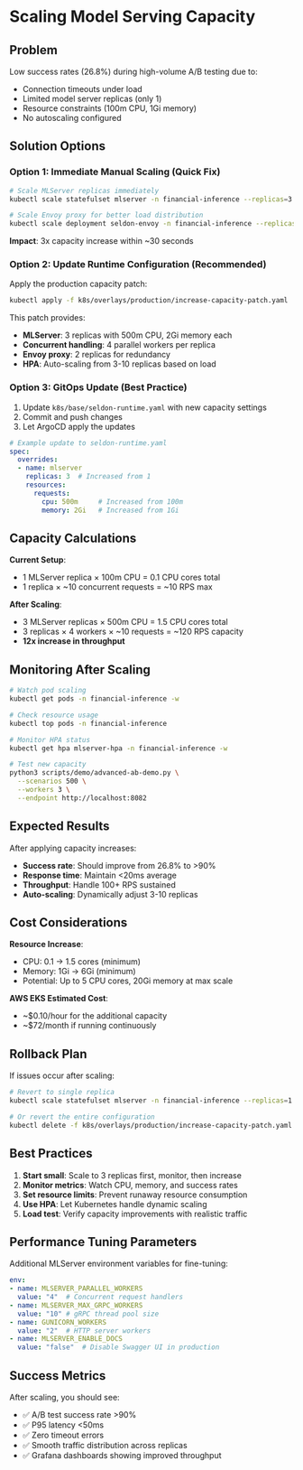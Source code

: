 # Scaling Model Serving Capacity

## Problem

Low success rates (26.8%) during high-volume A/B testing due to:
- Connection timeouts under load
- Limited model server replicas (only 1)
- Resource constraints (100m CPU, 1Gi memory)
- No autoscaling configured

## Solution Options

### Option 1: Immediate Manual Scaling (Quick Fix)

```bash
# Scale MLServer replicas immediately
kubectl scale statefulset mlserver -n financial-inference --replicas=3

# Scale Envoy proxy for better load distribution
kubectl scale deployment seldon-envoy -n financial-inference --replicas=2
```

**Impact**: 3x capacity increase within ~30 seconds

### Option 2: Update Runtime Configuration (Recommended)

Apply the production capacity patch:

```bash
kubectl apply -f k8s/overlays/production/increase-capacity-patch.yaml
```

This patch provides:
- **MLServer**: 3 replicas with 500m CPU, 2Gi memory each
- **Concurrent handling**: 4 parallel workers per replica
- **Envoy proxy**: 2 replicas for redundancy
- **HPA**: Auto-scaling from 3-10 replicas based on load

### Option 3: GitOps Update (Best Practice)

1. Update `k8s/base/seldon-runtime.yaml` with new capacity settings
2. Commit and push changes
3. Let ArgoCD apply the updates

```yaml
# Example update to seldon-runtime.yaml
spec:
  overrides:
  - name: mlserver
    replicas: 3  # Increased from 1
    resources:
      requests:
        cpu: 500m     # Increased from 100m
        memory: 2Gi   # Increased from 1Gi
```

## Capacity Calculations

**Current Setup**:
- 1 MLServer replica × 100m CPU = 0.1 CPU cores total
- 1 replica × ~10 concurrent requests = ~10 RPS max

**After Scaling**:
- 3 MLServer replicas × 500m CPU = 1.5 CPU cores total
- 3 replicas × 4 workers × ~10 requests = ~120 RPS capacity
- **12x increase in throughput**

## Monitoring After Scaling

```bash
# Watch pod scaling
kubectl get pods -n financial-inference -w

# Check resource usage
kubectl top pods -n financial-inference

# Monitor HPA status
kubectl get hpa mlserver-hpa -n financial-inference -w

# Test new capacity
python3 scripts/demo/advanced-ab-demo.py \
  --scenarios 500 \
  --workers 3 \
  --endpoint http://localhost:8082
```

## Expected Results

After applying capacity increases:
- **Success rate**: Should improve from 26.8% to >90%
- **Response time**: Maintain <20ms average
- **Throughput**: Handle 100+ RPS sustained
- **Auto-scaling**: Dynamically adjust 3-10 replicas

## Cost Considerations

**Resource Increase**:
- CPU: 0.1 → 1.5 cores (minimum)
- Memory: 1Gi → 6Gi (minimum)
- Potential: Up to 5 CPU cores, 20Gi memory at max scale

**AWS EKS Estimated Cost**:
- ~$0.10/hour for the additional capacity
- ~$72/month if running continuously

## Rollback Plan

If issues occur after scaling:

```bash
# Revert to single replica
kubectl scale statefulset mlserver -n financial-inference --replicas=1

# Or revert the entire configuration
kubectl delete -f k8s/overlays/production/increase-capacity-patch.yaml
```

## Best Practices

1. **Start small**: Scale to 3 replicas first, monitor, then increase
2. **Monitor metrics**: Watch CPU, memory, and success rates
3. **Set resource limits**: Prevent runaway resource consumption
4. **Use HPA**: Let Kubernetes handle dynamic scaling
5. **Load test**: Verify capacity improvements with realistic traffic

## Performance Tuning Parameters

Additional MLServer environment variables for fine-tuning:

```yaml
env:
- name: MLSERVER_PARALLEL_WORKERS
  value: "4"  # Concurrent request handlers
- name: MLSERVER_MAX_GRPC_WORKERS  
  value: "10" # gRPC thread pool size
- name: GUNICORN_WORKERS
  value: "2"  # HTTP server workers
- name: MLSERVER_ENABLE_DOCS
  value: "false"  # Disable Swagger UI in production
```

## Success Metrics

After scaling, you should see:
- ✅ A/B test success rate >90%
- ✅ P95 latency <50ms
- ✅ Zero timeout errors
- ✅ Smooth traffic distribution across replicas
- ✅ Grafana dashboards showing improved throughput